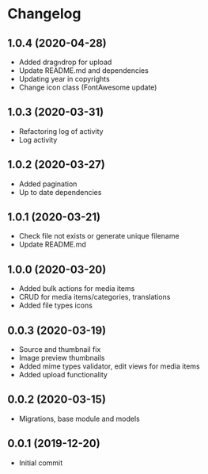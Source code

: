 Changelog
=========

## 1.0.4 (2020-04-28)
 * Added drag`n`drop for upload
 * Update README.md and dependencies
 * Updating year in copyrights
 * Change icon class (FontAwesome update)
 
## 1.0.3 (2020-03-31)
 * Refactoring log of activity
 * Log activity

## 1.0.2 (2020-03-27)
 * Added pagination
 * Up to date dependencies
 
## 1.0.1 (2020-03-21)
 * Check file not exists or generate unique filename
 * Update README.md

## 1.0.0 (2020-03-20)
 * Added bulk actions for media items
 * CRUD for media items/categories, translations
 * Added file types icons
 
## 0.0.3 (2020-03-19)
 * Source and thumbnail fix
 * Image preview thumbnails
 * Added mime types validator, edit views for media items
 * Added upload functionality
 
## 0.0.2 (2020-03-15)
 * Migrations, base module and models
 
## 0.0.1 (2019-12-20)
 * Initial commit